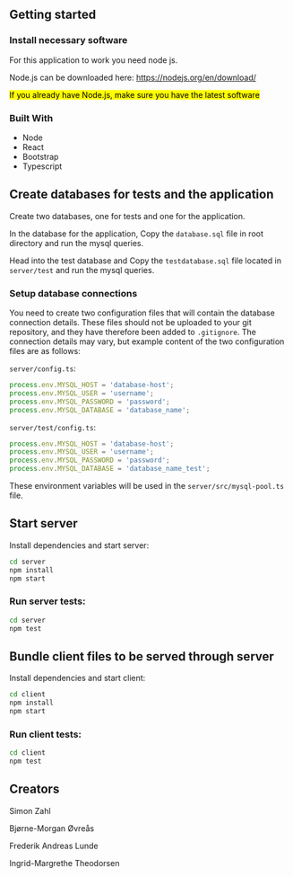 ## Getting started

### Install necessary software

For this application to work you need node js.

Node.js can be downloaded here: https://nodejs.org/en/download/ 
 
<mark>If you already have Node.js, make sure you have the latest software</mark>


### Built With

* Node
* React
* Bootstrap
* Typescript



## Create databases for tests and the application

Create two databases, one for tests and one for the application. 

In the database for the application, Copy the `database.sql` file in root directory and run the mysql queries.

Head into the test database and Copy the `testdatabase.sql` file
located in `server/test` and run the mysql queries. 


### Setup database connections

You need to create two configuration files that will contain the database connection details. These
files should not be uploaded to your git repository, and they have therefore been added to
`.gitignore`. The connection details may vary, but example content of the two configuration files
are as follows:

`server/config.ts`:

```ts
process.env.MYSQL_HOST = 'database-host';
process.env.MYSQL_USER = 'username';
process.env.MYSQL_PASSWORD = 'password';
process.env.MYSQL_DATABASE = 'database_name';
```

`server/test/config.ts`:

```ts
process.env.MYSQL_HOST = 'database-host';
process.env.MYSQL_USER = 'username';
process.env.MYSQL_PASSWORD = 'password';
process.env.MYSQL_DATABASE = 'database_name_test';
```

These environment variables will be used in the `server/src/mysql-pool.ts` file.

## Start server 

Install dependencies and start server:

```sh
cd server
npm install
npm start
```

### Run server tests:

```sh
cd server
npm test
```

## Bundle client files to be served through server

Install dependencies and start client:

```sh
cd client
npm install 
npm start
```

### Run client tests:

```sh
cd client
npm test
```

## Creators

Simon Zahl

Bjørne-Morgan Øvreås

Frederik Andreas Lunde 

Ingrid-Margrethe Theodorsen